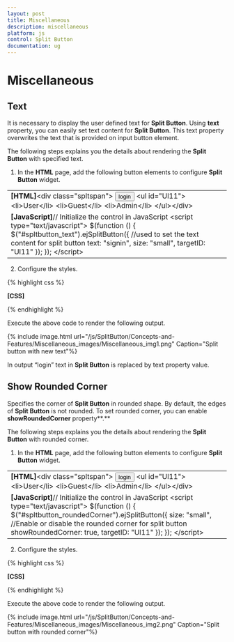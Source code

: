 ```yaml
---
layout: post
title: Miscellaneous
description: miscellaneous
platform: js
control: Split Button
documentation: ug
---
```


# Miscellaneous

## Text

It is necessary to display the user defined text for **Split Button**. Using **text** property, you can easily set text content for **Split Button**. This text property overwrites the text that is provided on input button element.

The following steps explains you the details about rendering the **Split Button** with specified text.

1. In the **HTML** page, add the following button elements to configure **Split Button** widget.

<table>
<tr>
<td>
<b>[HTML]</b>&lt;div class="spltspan"&gt;        <button id="spltbutton_text">login</button>        &lt;ul id="Ul11"&gt;            &lt;li&gt;<span>User</span>&lt;/li&gt;            &lt;li&gt;<span>Guest</span>&lt;/li&gt;            &lt;li&gt;<span>Admin</span>&lt;/li&gt;        &lt;/ul&gt;&lt;/div&gt;</td></tr>
<tr>
<td>
<b>[JavaScript]</b>// Initialize the control in JavaScript    &lt;script type="text/javascript"&gt;        $(function () {            $("#spltbutton_text").ejSplitButton({                //used to set the text content for split button                text: "signin",                size: "small",                                                targetID: "Ul11"                        });        });    &lt;/script&gt;</td></tr>
</table>


2. Configure the styles.

{% highlight css %}

**[CSS]**
    <style>
        .spltspan {
            margin-left: 120px;
        }
    </style>


{% endhighlight %}


Execute the above code to render the following output.

{% include image.html url="/js/SplitButton/Concepts-and-Features/Miscellaneous_images/Miscellaneous_img1.png" Caption="Split button with new text"%}

In output “login” text in **Split Button** is replaced by text property value.

## Show Rounded Corner

Specifies the corner of **Split Button** in rounded shape. By default, the edges of **Split Button** is not rounded. To set rounded corner, you can enable **showRoundedCorner** property**.**

The following steps explains you the details about rendering the **Split Button** with rounded corner.

1. In the **HTML** page, add the following button elements to configure **Split Button** widget.

<table>
<tr>
<td>
<b>[HTML]</b>&lt;div class="spltspan"&gt;        <button id="spltbutton_roundedCorner">login</button>        &lt;ul id="Ul11"&gt;            &lt;li&gt;<span>User</span>&lt;/li&gt;            &lt;li&gt;<span>Guest</span>&lt;/li&gt;            &lt;li&gt;<span>Admin</span>&lt;/li&gt;        &lt;/ul&gt;&lt;/div&gt;</td></tr>
<tr>
<td>
<b>[JavaScript]</b>// Initialize the control in JavaScript    &lt;script type="text/javascript"&gt;        $(function () {            $("#spltbutton_roundedCorner").ejSplitButton({                               size: "small",                    //Enable or disable the rounded corner for split button                            showRoundedCorner: true,                targetID: "Ul11"                        });        });    &lt;/script&gt;</td></tr>
</table>


2. Configure the styles.

{% highlight css %}

**[CSS]**
    <style>
        .spltspan {
            margin-left: 120px;
        }
    </style>


{% endhighlight %}



Execute the above code to render the following output.

{% include image.html url="/js/SplitButton/Concepts-and-Features/Miscellaneous_images/Miscellaneous_img2.png" Caption="Split button with rounded corner"%}

